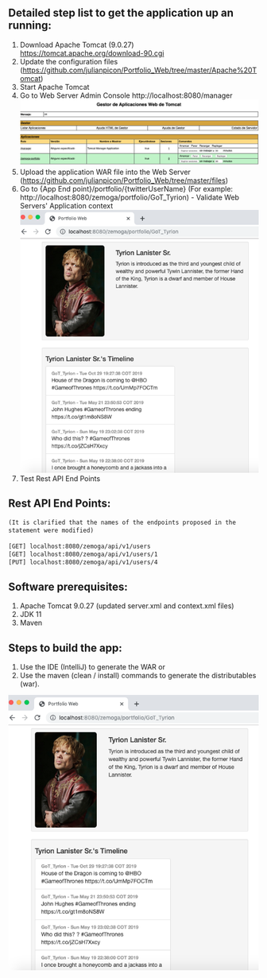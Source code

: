 Detailed step list to get the application up an running:
--------------------------------------------------------

1. Download Apache Tomcat (9.0.27) https://tomcat.apache.org/download-90.cgi
2. Update the configuration files (https://github.com/julianpicon/Portfolio_Web/tree/master/Apache%20Tomcat)
3. Start Apache Tomcat
3. Go to Web Server Admin Console http://localhost:8080/manager
![Image description](./files/images/TomcatConsole.png)
4. Upload the application WAR file into the Web Server (https://github.com/julianpicon/Portfolio_Web/tree/master/files)
5. Go to {App End point}/portfolio/{twitterUserName} (For example: http://localhost:8080/zemoga/portfolio/GoT_Tyrion) - Validate Web Servers' Application context
![Image description](./files/images/Deployment.png)
6. Test Rest API End Points

Rest API End Points:
--------------------------------------------------------------------------------------------------------------
    (It is clarified that the names of the endpoints proposed in the statement were modified)
    
    [GET] localhost:8080/zemoga/api/v1/users
    [GET] localhost:8080/zemoga/api/v1/users/1
    [PUT] localhost:8080/zemoga/api/v1/users/4

Software prerequisites:
-----------------------

1. Apache Tomcat 9.0.27 (updated server.xml and context.xml files)
2. JDK 11
3. Maven

Steps to build the app:
-----------------------

1. Use the IDE (IntelliJ) to generate the WAR or 
1. Use the maven (clean / install) commands to generate the distributables (war).

![Image description](./files/images/Parte1.png)